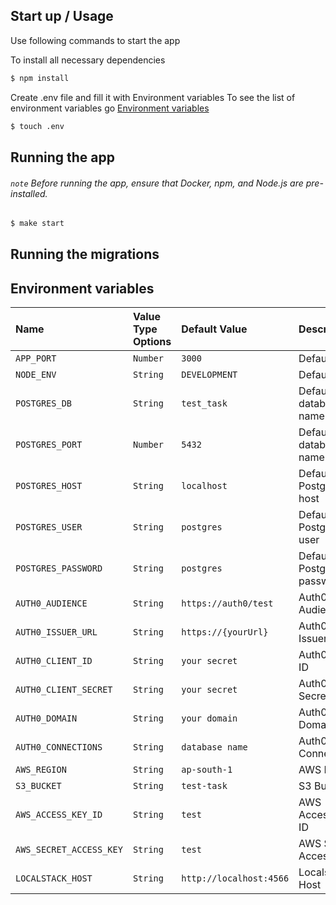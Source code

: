 ## Start up / Usage

Use following commands to start the app

To install all necessary dependencies

```bash
$ npm install
```

Create .env file and fill it with Environment variables
To see the list of environment variables go [Environment variables](#Environment-variables)

```bash
$ touch .env
```

## Running the app

###### `note` Before running the app, ensure that Docker, npm, and Node.js are pre-installed.

```bash
$ make start
```

## Running the migrations

## Environment variables

| Name                    | Value Type Options | Default Value           | Description                 |
| :---------------------- | :----------------- | :---------------------- | :-------------------------- |
| `APP_PORT`              | `Number`           | `3000`                  | Default port                |
| `NODE_ENV`              | `String`           | `DEVELOPMENT`           | Default port                |
| `POSTGRES_DB`           | `String`           | `test_task`             | Default database name       |
| `POSTGRES_PORT`         | `Number`           | `5432`                  | Default database name       |
| `POSTGRES_HOST`         | `String`           | `localhost`             | Default Postgresql host     |
| `POSTGRES_USER`         | `String`           | `postgres`              | Default Postgresql user     |
| `POSTGRES_PASSWORD`     | `String`           | `postgres`              | Default Postgresql password |
| `AUTH0_AUDIENCE`        | `String`           | `https://auth0/test`    | Auth0 Audience              |
| `AUTH0_ISSUER_URL`      | `String`           | `https://{yourUrl}`     | Auth0 Issuer URL            |
| `AUTH0_CLIENT_ID`       | `String`           | `your secret`           | Auth0 Client ID             |
| `AUTH0_CLIENT_SECRET`   | `String`           | `your secret`           | Auth0 Client Secret         |
| `AUTH0_DOMAIN`          | `String`           | `your domain`           | Auth0 Domain                |
| `AUTH0_CONNECTIONS`     | `String`           | `database name`         | Auth0 Connections           |
| `AWS_REGION`            | `String`           | `ap-south-1`            | AWS Region                  |
| `S3_BUCKET`             | `String`           | `test-task`             | S3 Bucket                   |
| `AWS_ACCESS_KEY_ID`     | `String`           | `test`                  | AWS Access Key ID           |
| `AWS_SECRET_ACCESS_KEY` | `String`           | `test`                  | AWS Secret Access Key       |
| `LOCALSTACK_HOST`       | `String`           | `http://localhost:4566` | Localstack Host             |
